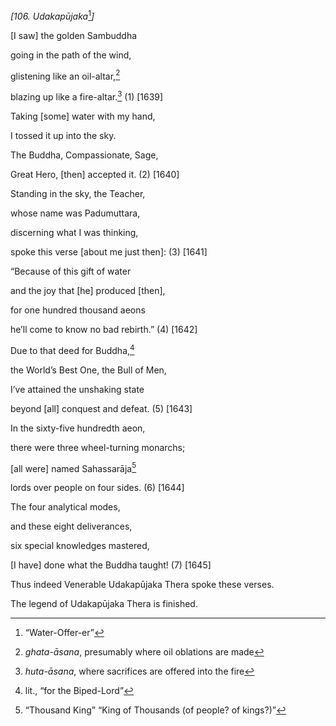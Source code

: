 *\[106. Udakapūjaka*[^1]*\]*

\[I saw\] the golden Sambuddha

going in the path of the wind,

glistening like an oil-altar,[^2]

blazing up like a fire-altar.[^3] (1) \[1639\]

Taking \[some\] water with my hand,

I tossed it up into the sky.

The Buddha, Compassionate, Sage,

Great Hero, \[then\] accepted it. (2) \[1640\]

Standing in the sky, the Teacher,

whose name was Padumuttara,

discerning what I was thinking,

spoke this verse \[about me just then\]: (3) \[1641\]

“Because of this gift of water

and the joy that \[he\] produced \[then\],

for one hundred thousand aeons

he’ll come to know no bad rebirth.” (4) \[1642\]

Due to that deed for Buddha,[^4]

the World’s Best One, the Bull of Men,

I’ve attained the unshaking state

beyond \[all\] conquest and defeat. (5) \[1643\]

In the sixty-five hundredth aeon,

there were three wheel-turning monarchs;

\[all were\] named Sahassarāja[^5]

lords over people on four sides. (6) \[1644\]

The four analytical modes,

and these eight deliverances,

six special knowledges mastered,

\[I have\] done what the Buddha taught! (7) \[1645\]

Thus indeed Venerable Udakapūjaka Thera spoke these verses.

The legend of Udakapūjaka Thera is finished.

[^1]: “Water-Offer-er”

[^2]: *ghata-āsana*, presumably where oil oblations are made

[^3]: *huta-āsana*, where sacrifices are offered into the fire

[^4]: lit., “for the Biped-Lord”

[^5]: “Thousand King” “King of Thousands (of people? of kings?)”
